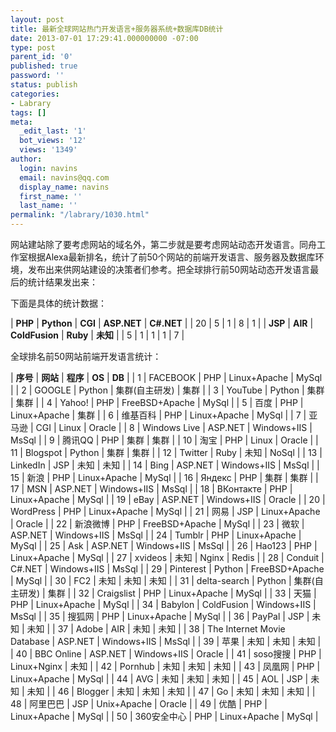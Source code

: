 ```yaml
---
layout: post
title: 最新全球网站热门开发语言+服务器系统+数据库DB统计
date: 2013-07-01 17:29:41.000000000 -07:00
type: post
parent_id: '0'
published: true
password: ''
status: publish
categories:
- Labrary
tags: []
meta:
  _edit_last: '1'
  bot_views: '12'
  views: '1349'
author:
  login: navins
  email: navins@qq.com
  display_name: navins
  first_name: ''
  last_name: ''
permalink: "/labrary/1030.html"
---
```

网站建站除了要考虑网站的域名外，第二步就是要考虑网站动态开发语言。同舟工作室根据Alexa最新排名，统计了前50个网站的前端开发语言、服务器及数据库环境，发布出来供网站建设的决策者们参考。把全球排行前50网站动态开发语言最后的统计结果发出来：

下面是具体的统计数据：

| **PHP** | **Python** | **CGI** | **ASP.NET** | **C#.NET** |
| 20 | 5 | 1 | 8 | 1 |
| **JSP** | **AIR** | **ColdFusion** | **Ruby** | **未知** |
| 5 | 1 | 1 | 1 | 7 |

<!--more-->

全球排名前50网站前端开发语言统计：

| **序号** | **网站** | **程序** | **OS** | **DB** |
| 1 | FACEBOOK | PHP | Linux+Apache | MySql |
| 2 | GOOGLE | Python | 集群(自主研发) | 集群 |
| 3 | YouTube | Python | 集群 | 集群 |
| 4 | Yahoo! | PHP | FreeBSD+Apache | MySql |
| 5 | 百度 | PHP | Linux+Apache | 集群 |
| 6 | 维基百科 | PHP | Linux+Apache | MySql |
| 7 | 亚马逊 | CGI | Linux | Oracle |
| 8 | Windows Live | ASP.NET | Windows+IIS | MsSql |
| 9 | 腾讯QQ | PHP | 集群 | 集群 |
| 10 | 淘宝 | PHP | Linux | Oracle |
| 11 | Blogspot | Python | 集群 | 集群 |
| 12 | Twitter | Ruby | 未知 | NoSql |
| 13 | LinkedIn | JSP | 未知 | 未知 |
| 14 | Bing | ASP.NET | Windows+IIS | MsSql |
| 15 | 新浪 | PHP | Linux+Apache | MySql |
| 16 | Яндекс | PHP | 集群 | 集群 |
| 17 | MSN | ASP.NET | Windows+IIS | MsSql |
| 18 | ВКонтакте | PHP | Linux+Apache | MySql |
| 19 | eBay | ASP.NET | Windows+IIS | Oracle |
| 20 | WordPress | PHP | Linux+Apache | MySql |
| 21 | 网易 | JSP | Linux+Apache | Oracle |
| 22 | 新浪微博 | PHP | FreeBSD+Apache | MySql |
| 23 | 微软 | ASP.NET | Windows+IIS | MsSql |
| 24 | Tumblr | PHP | Linux+Apache | MySql |
| 25 | Ask | ASP.NET | Windows+IIS | MsSql |
| 26 | Hao123 | PHP | Linux+Apache | MySql |
| 27 | xvideos | 未知 | Nginx | Redis |
| 28 | Conduit | C#.NET | Windows+IIS | MsSql |
| 29 | Pinterest | Python | FreeBSD+Apache | MySql |
| 30 | FC2 | 未知 | 未知 | 未知 |
| 31 | delta-search | Python | 集群(自主研发) | 集群 |
| 32 | Craigslist | PHP | Linux+Apache | MySql |
| 33 | 天猫 | PHP | Linux+Apache | MySql |
| 34 | Babylon | ColdFusion | Windows+IIS | MsSql |
| 35 | 搜狐网 | PHP | Linux+Apache | MySql |
| 36 | PayPal | JSP | 未知 | 未知 |
| 37 | Adobe | AIR | 未知 | 未知 |
| 38 | The Internet Movie Database | ASP.NET | Windows+IIS | MsSql |
| 39 | 苹果 | 未知 | 未知 | 未知 |
| 40 | BBC Online | ASP.NET | Windows+IIS | Oracle |
| 41 | soso搜搜 | PHP | Linux+Nginx | 未知 |
| 42 | Pornhub | 未知 | 未知 | 未知 |
| 43 | 凤凰网 | PHP | Linux+Apache | MySql |
| 44 | AVG | 未知 | 未知 | 未知 |
| 45 | AOL | JSP | 未知 | 未知 |
| 46 | Blogger | 未知 | 未知 | 未知 |
| 47 | Go | 未知 | 未知 | 未知 |
| 48 | 阿里巴巴 | JSP | Unix+Apache | Oracle |
| 49 | 优酷 | PHP | Linux+Apache | MySql |
| 50 | 360安全中心 | PHP | Linux+Apache | MySql |

